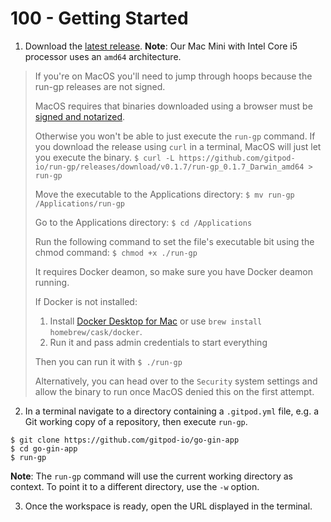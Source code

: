 # 100 - Getting Started

1. Download the [latest release](https://github.com/gitpod-io/run-gp/releases/latest). **Note**: Our Mac Mini with Intel Core i5 processor uses an ```amd64``` architecture.
> If you're on MacOS you'll need to jump through hoops because the run-gp releases are not signed.
>
> MacOS requires that binaries downloaded using a browser must be [signed and notarized](https://developer.apple.com/developer-id/).
> 
> Otherwise you won't be able to just execute the `run-gp` command. If you download the release using `curl` in a terminal, MacOS will just let you execute the binary. ```$ curl -L https://github.com/gitpod-io/run-gp/releases/download/v0.1.7/run-gp_0.1.7_Darwin_amd64 > run-gp```
>
> Move the executable to the Applications directory: ```$ mv run-gp /Applications/run-gp```
>
> Go to the Applications directory: ```$ cd /Applications```
> 
> Run the following command to set the file's executable bit using the chmod command: ```$ chmod +x ./run-gp```
>
> It requires Docker deamon, so make sure you have Docker deamon running.
>
> If Docker is not installed:
> 1) Install [Docker Desktop for Mac](https://docs.docker.com/docker-for-mac/install/) or use ```brew install homebrew/cask/docker```.
> 2) Run it and pass admin credentials to start everything
>
> Then you can run it with ```$ ./run-gp```
>
> Alternatively, you can head over to the `Security` system settings and allow the binary to run once MacOS denied this on the first attempt.

2. In a terminal navigate to a directory containing a ```.gitpod.yml``` file, e.g. a Git working copy of a repository, then execute ```run-gp```.

```
$ git clone https://github.com/gitpod-io/go-gin-app
$ cd go-gin-app
$ run-gp
```

**Note**: The ```run-gp``` command will use the current working directory as context. To point it to a different directory, use the ```-w``` option.

3. Once the workspace is ready, open the URL displayed in the terminal.
